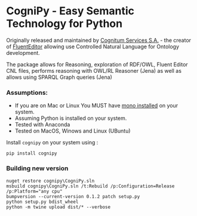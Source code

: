 # CogniPy - Easy Semantic Technology for Python

Originally released and maintained by [Cognitum Services S.A.](https://www.cognitum.eu) - the creator of [FluentEditor](https://www.cognitum.eu/Semantics/FluentEditor/) allowing use Controlled Natural Language for Ontology development.

The package allows for Reasoning, exploration of RDF/OWL, Fluent Editor CNL files, performs reasoning with OWL/RL Reasoner (Jena) as well as allows using SPARQL Graph queries (Jena)


### Assumptions:

+ If you are on Mac or Linux You MUST have [mono installed](https://www.mono-project.com/) on your system.
+ Assuming Python is installed on your system.
+ Tested with Anaconda
+ Tested on MacOS, Winows and Linux (UBuntu)

Install `cognipy` on your system using :

```
pip install cognipy
```

### Building new version

```
nuget restore cognipy\CogniPy.sln
msbuild cognipy\CogniPy.sln /t:Rebuild /p:Configuration=Release /p:Platform="any cpu"
bumpversion --current-version 0.1.2 patch setup.py
python setup.py bdist_wheel
python -m twine upload dist/* --verbose
```
